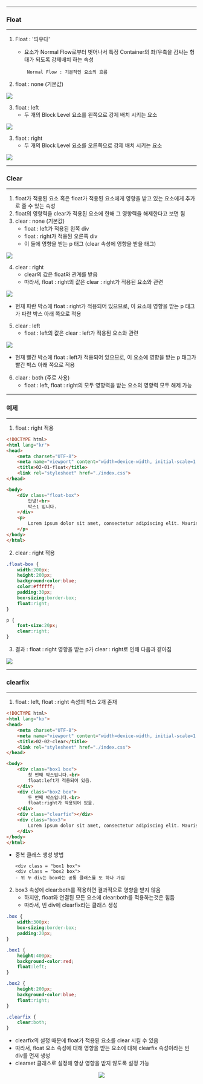 -----
### Float
-----
1. Float : '띄우다'
   - 요소가 Normal Flow로부터 벗어나서 특정 Container의 좌/우측을 감싸는 형태가 되도록 강제배치 하는 속성
   
          Normal Flow : 기본적인 요소의 흐름

2. float : none (기본값)
<div align = "cetner">
<img src = "https://github.com/sooyounghan/DataBase/assets/34672301/2d02736a-6103-47b7-b79b-433f061aef07">
</div>

3. float : left
   - 두 개의 Block Level 요소를 왼쪽으로 강제 배치 시키는 요소
<div align = "cetner">
<img src = "https://github.com/sooyounghan/DataBase/assets/34672301/8dbebda9-a8c6-40b9-bd03-87b724a3ffdd">
</div>

3. flaot : right
   - 두 개의 Block Level 요소를 오른쪽으로 강제 배치 시키는 요소
<div align = "cetner">
<img src = "https://github.com/sooyounghan/DataBase/assets/34672301/a22d0ee9-be2a-4090-a886-fcd0c44df9ff">
</div>

-----
### Clear
-----
1. float가 적용된 요소 혹은 float가 적용된 요소에게 영향을 받고 있는 요소에게 추가로 줄 수 있는 속성
2. float의 영향력을 clear가 적용된 요소에 한해 그 영향력을 해제한다고 보면 됨
3. clear : none (기본값)
   - float : left가 적용된 왼쪽 div
   - float : right가 적용된 오른쪽 div
   - 이 둘에 영향을 받는 p 태그 (clear 속성에 영향을 받을 태그)
<div align = "cetner">
<img src = "https://github.com/sooyounghan/DataBase/assets/34672301/96080612-f030-49cd-af2b-964e167116ce">
</div>

4. clear : right
   - clear의 값은 float와 관계를 받음
   - 따라서, float : right의 값은 clear : right가 적용된 요소와 관련
<div align = "cetner">
<img src = "https://github.com/sooyounghan/DataBase/assets/34672301/c335211d-cbe2-461b-b43f-a507933bfe0f">
</div>

   - 현재 파란 박스에 float : right가 적용되어 있으므로, 이 요소에 영향을 받는 p 태그가 파란 박스 아래 쪽으로 적용

5. clear : left
   - float : left의 값은 clear : left가 적용된 요소와 관련
<div align = "cetner">
<img src = "https://github.com/sooyounghan/DataBase/assets/34672301/9b5e6e79-21ef-4bb2-af96-fb9460e14b02">
</div>

  - 현재 빨간 박스에 float : left가 적용되어 있으므로, 이 요소에 영향을 받는 p 태그가 빨간 박스 아래 쪽으로 적용

6. claar : both (주로 사용)
   - float : left, float : right의 모두 영향력을 받는 요소의 영향력 모두 해제 가능


-----
### 예제
-----
1. float : right 적용
```html
<!DOCTYPE html>
<html lang="kr">
<head>
    <meta charset="UTF-8">
    <meta name="viewport" content="width=device-width, initial-scale=1.0">
    <title>02-01-float</title>
    <link rel="stylesheet" href="./index.css">
</head>

<body>
    <div class="float-box">
        안녕!<br>
        박스1 입니다.
    </div>    
    <p>
        Lorem ipsum dolor sit amet, consectetur adipiscing elit. Mauris risus sapien, facilisis vitae feugiat ut, semper at ligula. Vivamus cursus lectus tincidunt tellus tincidunt pharetra. Donec pharetra dictum malesuada. Fusce non sapien egestas, maximus urna vel, pulvinar magna. Aenean ut dapibus lacus, in blandit ligula. Vestibulum sit amet efficitur tortor. Phasellus id viverra felis. Mauris magna est, luctus sit amet neque et, sagittis ultrices elit. Morbi odio eros, finibus non justo eget, sollicitudin dapibus ante. Nunc maximus eu nunc et finibus. Vivamus viverra feugiat pretium. Sed at tempus enim, et dignissim ante. Mauris vel nisi leo. Nullam vel nibh suscipit, lobortis ex eu, mollis nunc. Fusce in eros blandit, vehicula libero et, euismod enim.
    </p>
</body>
</html>
```

2. clear : right 적용
```css
.float-box {
    width:200px;
    height:200px;
    background-color:blue;
    color:#ffffff;
    padding:30px;
    box-sizing:border-box;
    float:right;
}

p {
    font-size:20px;
    clear:right;
}
```

3. 결과 : float : right 영향을 받는 p가 clear : right로 인해 다음과 같아짐
<div align = "cetner">
<img src = "https://github.com/sooyounghan/DataBase/assets/34672301/f0453058-6a4b-448e-9ddf-ce9d32623d4b">
</div>

-----
### clearfix
-----
1. float : left, float : right 속성의 박스 2개 존재
```html
<!DOCTYPE html>
<html lang="ko">
<head>
    <meta charset="UTF-8">
    <meta name="viewport" content="width=device-width, initial-scale=1.0">
    <title>02-02-clear</title>
    <link rel="stylesheet" href="./index.css">
</head>

<body>
    <div class="box1 box">
        첫 번째 박스입니다.<br>
        float:left가 적용되어 있음.
    </div>
    <div class="box2 box">
        두 번째 박스입니다.<br>
        float:right가 적용되어 있음.
    </div>
    <div class="clearfix"></div>
    <div class="box3">
        Lorem ipsum dolor sit amet, consectetur adipiscing elit. Mauris risus sapien, facilisis vitae feugiat ut, semper at ligula. Vivamus cursus lectus tincidunt tellus tincidunt pharetra. Donec pharetra dictum malesuada. Fusce non sapien egestas, maximus urna vel, pulvinar magna. Aenean ut dapibus lacus, in blandit ligula. Vestibulum sit amet efficitur tortor. Phasellus id viverra felis. Mauris magna est, luctus sit amet neque et, sagittis ultrices elit. Morbi odio eros, finibus non justo eget, sollicitudin dapibus ante. Nunc maximus eu nunc et finibus. Vivamus viverra feugiat pretium. Sed at tempus enim, et dignissim ante. Mauris vel nisi leo. Nullam vel nibh suscipit, lobortis ex eu, mollis nunc. Fusce in eros blandit, vehicula libero et, euismod enim.
    </div>  
</body>
</html>
```
  - 중복 클래스 생성 방법

        <div class = "box1 box">
        <div class = "box2 box">
        - 위 두 div는 box라는 공통 클래스를 또 하나 가짐

2. box3 속성에 clear:both를 적용하면 결과적으로 영향을 받지 않음
   - 하지만, float와 연결된 모든 요소에 clear:both를 적용하는것은 힘듬
   - 따라서, 빈 div에 clearfix라는 클래스 생성
```css
.box {
    width:300px;
    box-sizing:border-box;
    padding:20px;
}

.box1 {
    height:400px;
    background-color:red;
    float:left;
}

.box2 {
    height:200px;
    background-color:blue;
    float:right;
}

.clearfix {
    clear:both;
}
```
  - clearfix의 설정 때문에 float가 적용된 요소를 clear 시킬 수 있음
  - 따라서, float 요소 속성에 대해 영향을 받는 요소에 대해 clearfix 속성이라는 빈 div를 먼저 생성
  - clearset 클래스로 설정해 항상 영향을 받지 않도록 설정 가능

<div align = "center">
<img src = "https://github.com/sooyounghan/DataBase/assets/34672301/cb526eff-2986-48dc-a922-4988a17c6308">
</div>
